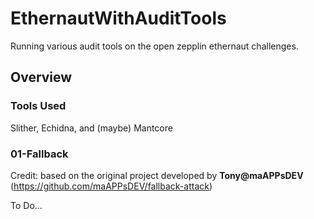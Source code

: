 # EthernautWithAuditTools
Running various audit tools on the open zepplin ethernaut challenges.

## Overview

### Tools Used
Slither, Echidna, and (maybe) Mantcore

### 01-Fallback

Credit: based on the original project developed by __Tony@maAPPsDEV__ (https://github.com/maAPPsDEV/fallback-attack)

To Do...

